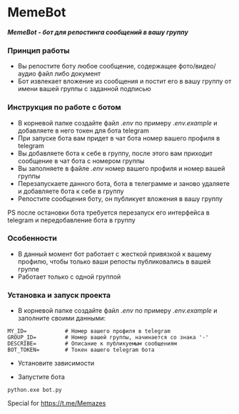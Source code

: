 # MemeBot

***MemeBot - бот для репостинга сообщений в вашу группу***

### Принцип работы

* Вы репостите боту любое сообщение, содержащее фото/видео/аудио файл либо документ
* Бот извлекает вложение из сообщения и постит его в вашу группу от имени вашей группы с заданной подписью

### Инструкция по работе с ботом

- В корневой папке создайте файл *.env* по примеру *.env.example* и добавляете в него токен для бота telegram
- При запуске бота вам придет в чат бота номер вашего профиля в telegram
- Вы добавляете бота к себе в группу, после этого вам приходит сообщение в чат бота с номером группы
- Вы заполняете в файле *.env* номер вашего профиля и номер вашей группы
- Перезапускаете данного бота, бота в телеграмме и заново удаляете и добавляете бота к себе в группу
- Репостите сообщения боту, он публикует вложения в вашу группу

PS после остановки бота требуется перезапуск его интерфейса в telegram и передобавление бота в группу

### Особенности

* В данный момент бот работает с жесткой привязкой к вашему профилю, чтобы только ваши репосты публиковались в вашей группе
* Работает только с одной группой

### Установка и запуск проекта

- В корневой папке создайте файл *.env* по примеру *.env.example* и заполните своими данными:

```
MY_ID=            # Номер вашего профиля в telegram
GROUP_ID=         # Номер вашей группы, начинается со знака '-'
DESCRIBE=         # Описание к публикуемым сообщениям
BOT_TOKEN=        # Токен вашего telegram бота
```

- Установите зависимости

- Запустите бота

```shell
python.exe bot.py
```


Special for https://t.me/Memazes

